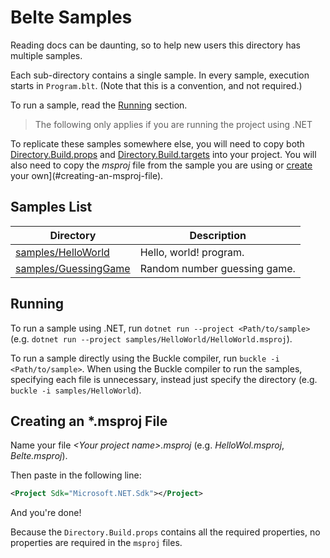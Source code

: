 # Belte Samples

Reading docs can be daunting, so to help new users this directory has multiple
samples.

Each sub-directory contains a single sample. In every sample, execution starts
in `Program.blt`. (Note that this is a convention, and not required.)

To run a sample, read the [Running](#running) section.

> The following only applies if you are running the project using .NET

To replicate these samples somewhere else, you will need to copy both
[Directory.Build.props](Directory.Build.props) and
[Directory.Build.targets](Directory.Build.targets) into your project. You will
also need to copy the *msproj* file from the sample you are using or
[create](#creating-an-msproj-file) your own](#creating-an-msproj-file).

## Samples List

| Directory | Description |
|-|-|
| [samples/HelloWorld](HelloWorld/Program.blt) | Hello, world! program. |
| [samples/GuessingGame](GuessingGame/Program.blt) | Random number guessing game. |

## Running

To run a sample using .NET, run `dotnet run --project <Path/to/sample>` (e.g.
`dotnet run --project samples/HelloWorld/HelloWorld.msproj`).

To run a sample directly using the Buckle compiler, run
`buckle -i <Path/to/sample>`. When using the Buckle compiler to run the samples,
specifying each file is unnecessary, instead just specify the directory
(e.g. `buckle -i samples/HelloWorld`).

## Creating an *.msproj File

Name your file *\<Your project name\>.msproj* (e.g. *HelloWol.msproj*,
*Belte.msproj*).

Then paste in the following line:

```xml
<Project Sdk="Microsoft.NET.Sdk"></Project>
```

And you're done!

Because the `Directory.Build.props` contains all the required properties, no
properties are required in the `msproj` files.
